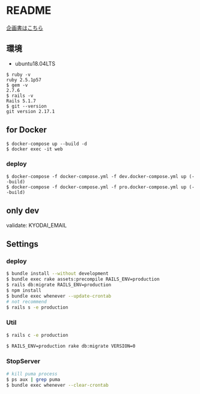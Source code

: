 # README

[企画書はこちら](https://docs.google.com/presentation/d/1jGc0OcA5aQu3cRi78JW1BjPTYjoJxO1T6YuLFuPALRM/edit?usp=drive_web&ouid=113388058663145988908)

## 環境
- ubuntu18.04LTS
```
$ ruby -v
ruby 2.5.1p57
$ gem -v
2.7.6
$ rails -v
Rails 5.1.7
$ git --version
git version 2.17.1
```

## for Docker
```
$ docker-compose up --build -d
$ docker exec -it web 
```

### deploy
```shell script
$ docker-compose -f docker-compose.yml -f dev.docker-compose.yml up (--build)
$ docker-compose -f docker-compose.yml -f pro.docker-compose.yml up (--build)
```

## only dev
validate: KYODAI_EMAIL


## Settings
### deploy
```bash
$ bundle install --without development
$ bundle exec rake assets:precompile RAILS_ENV=production
$ rails db:migrate RAILS_ENV=production
$ npm install
$ bundle exec whenever --update-crontab
# not recommend
$ rails s -e production

```

### Util
```bash
$ rails c -e production

$ RAILS_ENV=production rake db:migrate VERSION=0
```

### StopServer
```bash
# kill puma process
$ ps aux | grep puma
$ bundle exec whenever --clear-crontab
```
